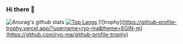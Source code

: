 ### Hi there 👋

<!--
**EGIN-m/EGIN-m** is a ✨ _special_ ✨ repository because its `README.md` (this file) appears on your GitHub profile.

Here are some ideas to get you started:

- 🔭 I’m currently working on ...
- 🌱 I’m currently learning ...
- 👯 I’m looking to collaborate on ...
- 🤔 I’m looking for help with ...
- 💬 Ask me about ...
- 📫 How to reach me: ...
- 😄 Pronouns: ...
- ⚡ Fun fact: ...
-->
![Anurag's github stats](https://github-readme-stats.vercel.app/api?username=EGIN-m&theme=buefy&show_icons=true)
[![Top Langs](https://github-readme-stats.vercel.app/api/top-langs/?username=EGIN-ml&layout=compact)](https://github.com/anuraghazra/github-readme-stats)
[![trophy](https://github-profile-trophy.vercel.app/?username=ryo-ma&theme=EGIN-m](https://github.com/ryo-ma/github-profile-trophy)
